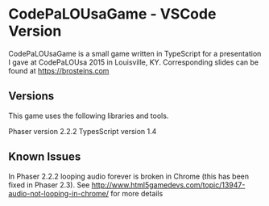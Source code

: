 # CodePaLOUsaGame - VSCode Version
CodePaLOUsaGame is a small game written in TypeScript for a presentation I gave at CodePaLOUsa 2015 in Louisville, KY.  Corresponding slides can be found at https://brosteins.com

## Versions
This game uses the following libraries and tools.

Phaser version 2.2.2
TypesScript version 1.4

## Known Issues
In Phaser 2.2.2 looping audio forever is broken in Chrome (this has been fixed in Phaser 2.3).  See http://www.html5gamedevs.com/topic/13947-audio-not-looping-in-chrome/ for more details